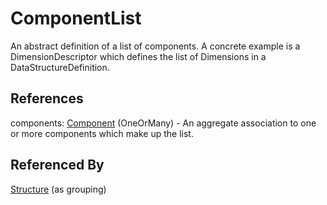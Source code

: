 
# ComponentList





An abstract definition of a list of components. A concrete example is a DimensionDescriptor which defines the list of Dimensions in a DataStructureDefinition.



## References

components: [Component](Component.md) (OneOrMany) - An aggregate association to one or more components which make up the list.



## Referenced By

[Structure](Structure.md) (as grouping)


    